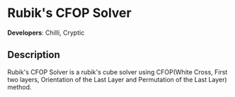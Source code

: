 # Rubik's CFOP Solver
**Developers**: Chilli, Cryptic

## Description

Rubik's CFOP Solver is a rubik's cube solver using CFOP(White Cross, First two layers, Orientation of the Last Layer and Permutation of the Last Layer) method.
